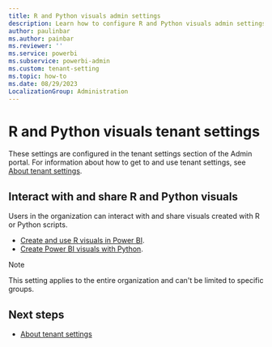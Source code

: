 ```yaml
---
title: R and Python visuals admin settings
description: Learn how to configure R and Python visuals admin settings in Fabric.
author: paulinbar
ms.author: painbar
ms.reviewer: ''
ms.service: powerbi
ms.subservice: powerbi-admin
ms.custom: tenant-setting
ms.topic: how-to
ms.date: 08/29/2023
LocalizationGroup: Administration
---
```


# R and Python visuals tenant settings

These settings are configured in the tenant settings section of the Admin portal. For information about how to get to and use tenant settings, see [About tenant settings](/power-bi/admin/service-admin-portal-about-tenant-settings).

## Interact with and share R and Python visuals

Users in the organization can interact with and share visuals created with R or Python scripts.

- [Create and use R visuals in Power BI](/power-bi/visuals/service-r-visuals).
- [Create Power BI visuals with Python](/power-bi/connect-data/desktop-python-visuals).

> [!NOTE]
> This setting applies to the entire organization and can't be limited to specific groups.

## Next steps

- [About tenant settings](/power-bi/admin/service-admin-portal-about-tenant-settings)